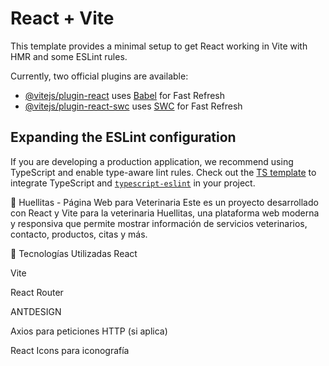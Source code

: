 # React + Vite

This template provides a minimal setup to get React working in Vite with HMR and some ESLint rules.

Currently, two official plugins are available:

- [@vitejs/plugin-react](https://github.com/vitejs/vite-plugin-react/blob/main/packages/plugin-react/README.md) uses [Babel](https://babeljs.io/) for Fast Refresh
- [@vitejs/plugin-react-swc](https://github.com/vitejs/vite-plugin-react-swc) uses [SWC](https://swc.rs/) for Fast Refresh

## Expanding the ESLint configuration

If you are developing a production application, we recommend using TypeScript and enable type-aware lint rules. Check out the [TS template](https://github.com/vitejs/vite/tree/main/packages/create-vite/template-react-ts) to integrate TypeScript and [`typescript-eslint`](https://typescript-eslint.io) in your project.

🐾 Huellitas - Página Web para Veterinaria
Este es un proyecto desarrollado con React y Vite para la veterinaria Huellitas, una plataforma web moderna y responsiva que permite mostrar información de servicios veterinarios, contacto, productos, citas y más.

🚀 Tecnologías Utilizadas
React

Vite

React Router

ANTDESIGN

Axios para peticiones HTTP (si aplica)

React Icons para iconografía
